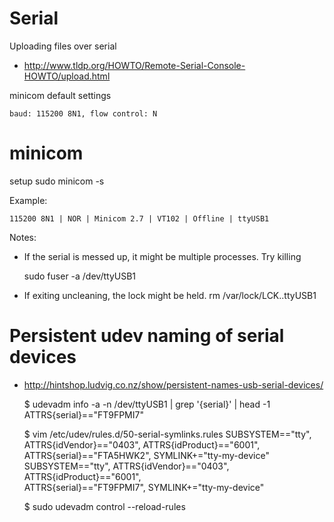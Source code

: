 # Serial
Uploading files over serial
- http://www.tldp.org/HOWTO/Remote-Serial-Console-HOWTO/upload.html

minicom default settings

    baud: 115200 8N1, flow control: N

# minicom
setup
sudo minicom -s

Example:

    115200 8N1 | NOR | Minicom 2.7 | VT102 | Offline | ttyUSB1

Notes:
- If the serial is messed up, it might be multiple processes. Try killing

    sudo fuser -a /dev/ttyUSB1

- If exiting uncleaning, the lock might be held. rm /var/lock/LCK..ttyUSB1

# Persistent udev naming of serial devices
- http://hintshop.ludvig.co.nz/show/persistent-names-usb-serial-devices/

    $ udevadm info -a -n /dev/ttyUSB1 | grep '{serial}' | head -1
    ATTRS{serial}=="FT9FPMI7"

    $ vim /etc/udev/rules.d/50-serial-symlinks.rules
    SUBSYSTEM=="tty", ATTRS{idVendor}=="0403", ATTRS{idProduct}=="6001", \
        ATTRS{serial}=="FTA5HWK2", SYMLINK+="tty-my-device"
    SUBSYSTEM=="tty", ATTRS{idVendor}=="0403", ATTRS{idProduct}=="6001", \
        ATTRS{serial}=="FT9FPMI7", SYMLINK+="tty-my-device"

    $ sudo udevadm control --reload-rules
